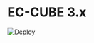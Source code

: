 # EC-CUBE 3.x

[![Deploy](https://www.herokucdn.com/deploy/button.png)](https://heroku.com/deploy?template=https://github.com/takahiro-yonei/ec-cube-on-heroku)
